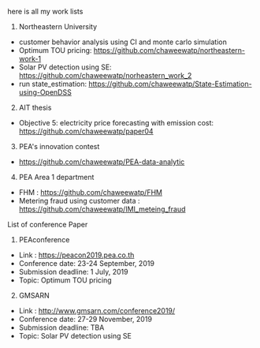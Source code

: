 here is all my work lists

1. Northeastern University
  * customer behavior analysis using CI and monte carlo simulation
  * Optimum TOU pricing: https://github.com/chaweewatp/northeastern-work-1
  * Solar PV detection using SE: https://github.com/chaweewatp/norheastern_work_2
  * run state_estimation: https://github.com/chaweewatp/State-Estimation-using-OpenDSS
2. AIT thesis

  * Objective 5: electricity price forecasting with emission cost: https://github.com/chaweewatp/paper04


3. PEA's innovation contest

  * https://github.com/chaweewatp/PEA-data-analytic


4. PEA Area 1 department
  * FHM : https://github.com/chaweewatp/FHM
  * Metering fraud using customer data : https://github.com/chaweewatp/IMI_meteing_fraud



List of conference Paper

1. PEAconference

  * Link : https://peacon2019.pea.co.th
  * Conference date: 23-24 September, 2019
  * Submission deadline: 1 July, 2019
  * Topic: Optimum TOU pricing

2. GMSARN

  * Link : http://www.gmsarn.com/conference2019/
  * Conference date: 27-29 November, 2019
  * Submission deadline: TBA
  * Topic: Solar PV detection using SE
